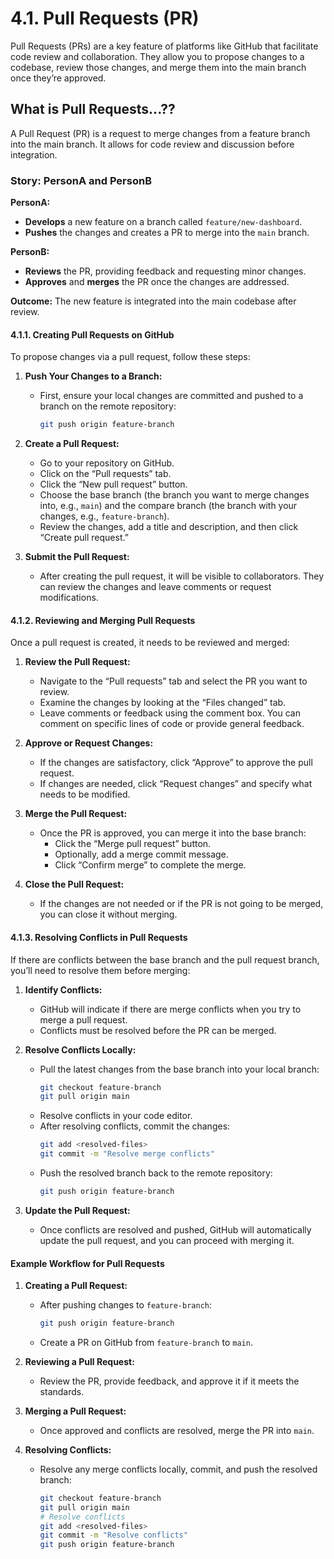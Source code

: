 # 4.1. **Pull Requests (PR)**

Pull Requests (PRs) are a key feature of platforms like GitHub that facilitate code review and collaboration. They allow you to propose changes to a codebase, review those changes, and merge them into the main branch once they’re approved.

## What is Pull Requests...??

A Pull Request (PR) is a request to merge changes from a feature branch into the main branch. It allows for code review and discussion before integration.

### Story: PersonA and PersonB

**PersonA:**

- **Develops** a new feature on a branch called `feature/new-dashboard`.
- **Pushes** the changes and creates a PR to merge into the `main` branch.

**PersonB:**

- **Reviews** the PR, providing feedback and requesting minor changes.
- **Approves** and **merges** the PR once the changes are addressed.

**Outcome:** The new feature is integrated into the main codebase after review.

#### 4.1.1. **Creating Pull Requests on GitHub**

To propose changes via a pull request, follow these steps:

1. **Push Your Changes to a Branch:**

   - First, ensure your local changes are committed and pushed to a branch on the remote repository:
     ```bash
     git push origin feature-branch
     ```

2. **Create a Pull Request:**

   - Go to your repository on GitHub.
   - Click on the “Pull requests” tab.
   - Click the “New pull request” button.
   - Choose the base branch (the branch you want to merge changes into, e.g., `main`) and the compare branch (the branch with your changes, e.g., `feature-branch`).
   - Review the changes, add a title and description, and then click “Create pull request.”

3. **Submit the Pull Request:**
   - After creating the pull request, it will be visible to collaborators. They can review the changes and leave comments or request modifications.

#### 4.1.2. **Reviewing and Merging Pull Requests**

Once a pull request is created, it needs to be reviewed and merged:

1. **Review the Pull Request:**

   - Navigate to the “Pull requests” tab and select the PR you want to review.
   - Examine the changes by looking at the “Files changed” tab.
   - Leave comments or feedback using the comment box. You can comment on specific lines of code or provide general feedback.

2. **Approve or Request Changes:**

   - If the changes are satisfactory, click “Approve” to approve the pull request.
   - If changes are needed, click “Request changes” and specify what needs to be modified.

3. **Merge the Pull Request:**

   - Once the PR is approved, you can merge it into the base branch:
     - Click the “Merge pull request” button.
     - Optionally, add a merge commit message.
     - Click “Confirm merge” to complete the merge.

4. **Close the Pull Request:**
   - If the changes are not needed or if the PR is not going to be merged, you can close it without merging.

#### 4.1.3. **Resolving Conflicts in Pull Requests**

If there are conflicts between the base branch and the pull request branch, you’ll need to resolve them before merging:

1. **Identify Conflicts:**

   - GitHub will indicate if there are merge conflicts when you try to merge a pull request.
   - Conflicts must be resolved before the PR can be merged.

2. **Resolve Conflicts Locally:**

   - Pull the latest changes from the base branch into your local branch:
     ```bash
     git checkout feature-branch
     git pull origin main
     ```
   - Resolve conflicts in your code editor.
   - After resolving conflicts, commit the changes:
     ```bash
     git add <resolved-files>
     git commit -m "Resolve merge conflicts"
     ```
   - Push the resolved branch back to the remote repository:
     ```bash
     git push origin feature-branch
     ```

3. **Update the Pull Request:**
   - Once conflicts are resolved and pushed, GitHub will automatically update the pull request, and you can proceed with merging it.

#### Example Workflow for Pull Requests

1. **Creating a Pull Request:**

   - After pushing changes to `feature-branch`:
     ```bash
     git push origin feature-branch
     ```
   - Create a PR on GitHub from `feature-branch` to `main`.

2. **Reviewing a Pull Request:**

   - Review the PR, provide feedback, and approve it if it meets the standards.

3. **Merging a Pull Request:**

   - Once approved and conflicts are resolved, merge the PR into `main`.

4. **Resolving Conflicts:**
   - Resolve any merge conflicts locally, commit, and push the resolved branch:
     ```bash
     git checkout feature-branch
     git pull origin main
     # Resolve conflicts
     git add <resolved-files>
     git commit -m "Resolve conflicts"
     git push origin feature-branch
     ```
